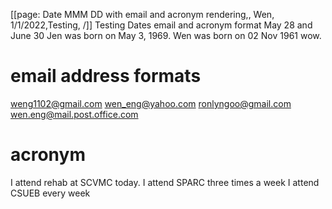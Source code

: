 [[page: Date MMM DD with email and acronym rendering,, Wen, 1/1/2022,Testing, /]]
Testing Dates email and acronym format
May 28 and June 30
Jen was born on May 3, 1969.
Wen was born on 02 Nov 1961 wow.

# email address formats

weng1102@gmail.com
wen_eng@yahoo.com
ronlyngoo@gmail.com
wen.eng@mail.post.office.com

# acronym

I attend rehab at SCVMC today.
I attend SPARC three times a week
I attend CSUEB every week
